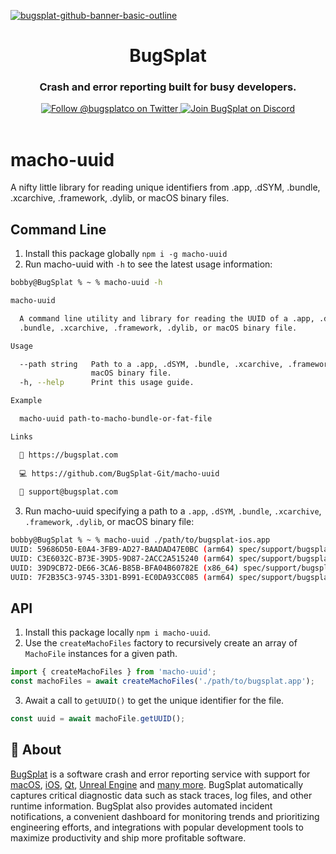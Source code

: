 [![bugsplat-github-banner-basic-outline](https://user-images.githubusercontent.com/20464226/149019306-3186103c-5315-4dad-a499-4fd1df408475.png)](https://bugsplat.com)
<br/>
# <div align="center">BugSplat</div> 
### **<div align="center">Crash and error reporting built for busy developers.</div>**
<div align="center">
    <a href="https://twitter.com/BugSplatCo">
        <img alt="Follow @bugsplatco on Twitter" src="https://img.shields.io/twitter/follow/bugsplatco?label=Follow%20BugSplat&style=social">
    </a>
    <a href="https://discord.gg/bugsplat">
        <img alt="Join BugSplat on Discord" src="https://img.shields.io/discord/664965194799251487?label=Join%20Discord&logo=Discord&style=social">
    </a>
</div>

<br/>

# macho-uuid

A nifty little library for reading unique identifiers from .app, .dSYM, .bundle, .xcarchive, .framework, .dylib, or macOS binary files.

## Command Line

1. Install this package globally `npm i -g macho-uuid`
2. Run macho-uuid with `-h` to see the latest usage information:

```bash
bobby@BugSplat % ~ % macho-uuid -h

macho-uuid

  A command line utility and library for reading the UUID of a .app, .dSYM,     
  .bundle, .xcarchive, .framework, .dylib, or macOS binary file.

Usage

  --path string   Path to a .app, .dSYM, .bundle, .xcarchive, .framework, .dylib or
                  macOS binary file.
  -h, --help      Print this usage guide.

Example

  macho-uuid path-to-macho-bundle-or-fat-file 

Links

  🐛 https://bugsplat.com
 
  💻 https://github.com/BugSplat-Git/macho-uuid
                                                
  💌 support@bugsplat.com
```

3. Run macho-uuid specifying a path to a `.app`, `.dSYM`, `.bundle`, `.xcarchive`, `.framework`, `.dylib`, or macOS binary file:

```bash
bobby@BugSplat % ~ % macho-uuid ./path/to/bugsplat-ios.app
UUID: 59686D50-E0A4-3FB9-AD27-BAADAD47E0BC (arm64) spec/support/bugsplat-ios.app/bugsplat-ios
UUID: C3E6032C-B73E-39D5-9D87-2ACC2A515240 (arm64) spec/support/bugsplat-ios.app/Frameworks/bugsplat.framework/bugsplat
UUID: 39D9CB72-DE66-3CA6-B85B-BFA04B60782E (x86_64) spec/support/bugsplat-ios.app/Frameworks/bugsplat.framework/HockeySDKResources.bundle/Contents/MacOS/HockeySDKResources
UUID: 7F2B35C3-9745-33D1-B991-EC0DA93CC085 (arm64) spec/support/bugsplat-ios.app/Frameworks/bugsplat.framework/HockeySDKResources.bundle/Contents/MacOS/HockeySDKResources
```

## API

1. Install this package locally `npm i macho-uuid`.
2. Use the `createMachoFiles` factory to recursively create an array of `MachoFile` instances for a given path.

```ts
import { createMachoFiles } from 'macho-uuid';
const machoFiles = await createMachoFiles('./path/to/bugsplat.app');
```
3. Await a call to `getUUID()` to get the unique identifier for the file.

```ts
const uuid = await machoFile.getUUID();
```

## 🐛 About

[BugSplat](https://bugsplat.com) is a software crash and error reporting service with support for [macOS](https://docs.bugsplat.com/introduction/getting-started/integrations/desktop/macos), [iOS](https://docs.bugsplat.com/introduction/getting-started/integrations/mobile/ios), [Qt](https://docs.bugsplat.com/introduction/getting-started/integrations/cross-platform/qt), [Unreal Engine](https://docs.bugsplat.com/introduction/getting-started/integrations/game-development/unreal-engine) and [many more](https://docs.bugsplat.com/introduction/getting-started/integrations). BugSplat automatically captures critical diagnostic data such as stack traces, log files, and other runtime information. BugSplat also provides automated incident notifications, a convenient dashboard for monitoring trends and prioritizing engineering efforts, and integrations with popular development tools to maximize productivity and ship more profitable software.

